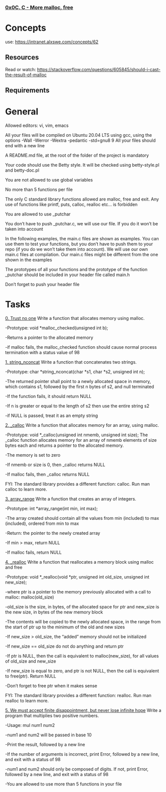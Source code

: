 ### [0x0C. C - More malloc, free](./0x0C-more_malloc_free)

# Concepts
 use: https://intranet.alxswe.com/concepts/62
## Resources
Read or watch: https://stackoverflow.com/questions/605845/should-i-cast-the-result-of-malloc

## Requirements
# General
Allowed editors: vi, vim, emacs

All your files will be compiled on Ubuntu 20.04 LTS using gcc, using the options -Wall -Werror -Wextra -pedantic -std=gnu8
9
All your files should end with a new line

A README.md file, at the root of the folder of the project is mandatory

Your code should use the Betty style. It will be checked using betty-style.pl and betty-doc.pl

You are not allowed to use global variables

No more than 5 functions per file

The only C standard library functions allowed are malloc, free and exit. Any use of functions like printf, puts, calloc, realloc etc… is forbidden

You are allowed to use _putchar

You don’t have to push _putchar.c, we will use our file. If you do it won’t be taken into account

In the following examples, the main.c files are shown as examples. You can use them to test your functions, but you don’t have to push them to your repo (if you do we won’t take them into account). We will use our own main.c files at compilation. Our main.c files might be different from the one shown in the examples

The prototypes of all your functions and the prototype of the function _putchar should be included in your header file called main.h

Don’t forget to push your header file
# Tasks
[0. Trust no one](./0-malloc_checked.c)
Write a function that allocates memory using malloc.

-Prototype: void *malloc_checked(unsigned int b);

-Returns a pointer to the allocated memory

-if malloc fails, the malloc_checked function should cause normal process termination with a status value of 98

[1. string_nconcat](./1-string_nconcat.c)
Write a function that concatenates two strings.

-Prototype: char *string_nconcat(char *s1, char *s2, unsigned int n);

-The returned pointer shall point to a newly allocated space in memory, which contains s1, followed by the first n bytes of s2, and null terminated

-If the function fails, it should return NULL

-If n is greater or equal to the length of s2 then use the entire string s2

-if NULL is passed, treat it as an empty string

[2. _calloc](./2-calloc.c)
Write a function that allocates memory for an array, using malloc.

-Prototype: void *_calloc(unsigned int nmemb, unsigned int size);
The  _calloc function allocates memory for an array of nmemb elements of size bytes each and returns a pointer to the allocated memory.

-The memory is set to zero

-If nmemb or size is 0, then _calloc returns NULL

-If malloc fails, then _calloc returns NULL

FYI: The standard library provides a different function: calloc. Run man calloc to learn more.

[3. array_range](./3-array_range.c)
Write a function that creates an array of integers.

-Prototype: int *array_range(int min, int max);

-The array created should contain all the values from min (included) to max (included), ordered from min to max

-Return: the pointer to the newly created array

-If min > max, return NULL

-If malloc fails, return NULL

[4. _realloc](./100-realloc.c)
Write a function that reallocates a memory block using malloc and free

-Prototype: void *_realloc(void *ptr, unsigned int old_size, unsigned int new_size);

-where ptr is a pointer to the memory previously allocated with a call to malloc: malloc(old_size)

-old_size is the size, in bytes, of the allocated space for ptr
and new_size is the new size, in bytes of the new memory block

-The contents will be copied to the newly allocated space, in the range from the start of ptr up to the minimum of the old and new sizes

-If new_size > old_size, the “added” memory should not be initialized

-If new_size == old_size do not do anything and return ptr

-If ptr is NULL, then the call is equivalent to malloc(new_size), for all values of old_size and new_size

-If new_size is equal to zero, and ptr is not NULL, then the call is equivalent to free(ptr). Return NULL

-Don’t forget to free ptr when it makes sense

FYI: The standard library provides a different function: realloc. Run man realloc to learn more.

[5. We must accept finite disappointment, but never lose infinite hope](./101-mul.c)
Write a program that multiplies two positive numbers.

-Usage: mul num1 num2

-num1 and num2 will be passed in base 10

-Print the result, followed by a new line

-If the number of arguments is incorrect, print Error, followed by a new line, and exit with a status of 98

-num1 and num2 should only be composed of digits. If not, print Error, followed by a new line, and exit with a status of 98

-You are allowed to use more than 5 functions in your file
